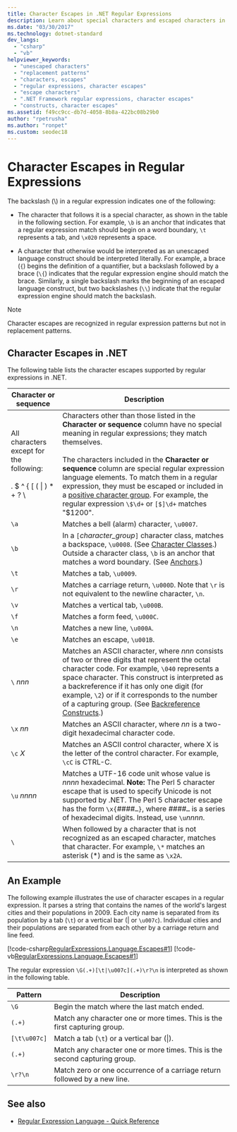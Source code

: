 ```yaml
---
title: Character Escapes in .NET Regular Expressions
description: Learn about special characters and escaped characters in .NET regular expressions.
ms.date: "03/30/2017"
ms.technology: dotnet-standard
dev_langs: 
  - "csharp"
  - "vb"
helpviewer_keywords: 
  - "unescaped characters"
  - "replacement patterns"
  - "characters, escapes"
  - "regular expressions, character escapes"
  - "escape characters"
  - ".NET Framework regular expressions, character escapes"
  - "constructs, character escapes"
ms.assetid: f49cc9cc-db7d-4058-8b8a-422bc08b29b0
author: "rpetrusha"
ms.author: "ronpet"
ms.custom: seodec18
---
```

# Character Escapes in Regular Expressions
The backslash (\\) in a regular expression indicates one of the following:  
  
- The character that follows it is a special character, as shown in the table in the following section. For example, `\b` is an anchor that indicates that a regular expression match should begin on a word boundary, `\t` represents a tab, and `\x020` represents a space.  
  
- A character that otherwise would be interpreted as an unescaped language construct should be interpreted literally. For example, a brace (`{`) begins the definition of a quantifier, but a backslash followed by a brace (`\{`) indicates that the regular expression engine should match the brace. Similarly, a single backslash marks the beginning of an escaped language construct, but two backslashes (`\\`) indicate that the regular expression engine should match the backslash.  
  
> [!NOTE]
> Character escapes are recognized in regular expression patterns but not in replacement patterns.  
  
## Character Escapes in .NET  
 The following table lists the character escapes supported by regular expressions in .NET.  
  
|Character or sequence|Description|  
|---------------------------|-----------------|  
|All characters except for the following:<br /><br /> . $ ^ { [ ( &#124; ) * + ? \ |Characters other than those listed in the **Character or sequence** column have no special meaning in regular expressions; they match themselves.<br /><br /> The characters included in the **Character or sequence** column are special regular expression language elements. To match them in a regular expression, they must be escaped or included in a [positive character group](../../../docs/standard/base-types/character-classes-in-regular-expressions.md). For example, the regular expression `\$\d+` or `[$]\d+` matches "$1200".|  
|`\a`|Matches a bell (alarm) character, `\u0007`.|  
|`\b`|In a `[`*character_group*`]` character class, matches a backspace, `\u0008`.  (See [Character Classes](../../../docs/standard/base-types/character-classes-in-regular-expressions.md).) Outside a character class, `\b` is an anchor that matches a word boundary. (See [Anchors](../../../docs/standard/base-types/anchors-in-regular-expressions.md).)|  
|`\t`|Matches a tab, `\u0009`.|  
|`\r`|Matches a carriage return, `\u000D`. Note that `\r` is not equivalent to the newline character, `\n`.|  
|`\v`|Matches a vertical tab, `\u000B`.|  
|`\f`|Matches a form feed, `\u000C`.|  
|`\n`|Matches a new line, `\u000A`.|  
|`\e`|Matches an escape, `\u001B`.|  
|`\` *nnn*|Matches an ASCII character, where *nnn* consists of two or three digits that represent the octal character code. For example, `\040` represents a space character. This construct is interpreted as a backreference if it has only one digit (for example, `\2`) or if it corresponds to the number of a capturing group. (See [Backreference Constructs](../../../docs/standard/base-types/backreference-constructs-in-regular-expressions.md).)|  
|`\x` *nn*|Matches an ASCII character, where *nn* is a two-digit hexadecimal character code.|  
|`\c` *X*|Matches an ASCII control character, where X is the letter of the control character. For example, `\cC` is CTRL-C.|  
|`\u` *nnnn*|Matches a UTF-16 code unit whose value is *nnnn* hexadecimal. **Note:**  The Perl 5 character escape that is used to specify Unicode is not supported by .NET. The Perl 5 character escape has the form `\x{`*####*`…}`, where *####*`…` is a series of hexadecimal digits. Instead, use `\u`*nnnn*.|  
|`\`|When followed by a character that is not recognized as an escaped character, matches that character. For example, `\*` matches an asterisk (*) and is the same as `\x2A`.|  
  
## An Example  
 The following example illustrates the use of character escapes in a regular expression. It parses a string that contains the names of the world's largest cities and their populations in 2009. Each city name is separated from its population by a tab (`\t`) or a vertical bar (&#124; or `\u007c`). Individual cities and their populations are separated from each other by a carriage return and line feed.  
  
 [!code-csharp[RegularExpressions.Language.Escapes#1](../../../samples/snippets/csharp/VS_Snippets_CLR/regularexpressions.language.escapes/cs/escape1.cs#1)]
 [!code-vb[RegularExpressions.Language.Escapes#1](../../../samples/snippets/visualbasic/VS_Snippets_CLR/regularexpressions.language.escapes/vb/escape1.vb#1)]  
  
 The regular expression `\G(.+)[\t|\u007c](.+)\r?\n` is interpreted as shown in the following table.  
  
|Pattern|Description|  
|-------------|-----------------|  
|`\G`|Begin the match where the last match ended.|  
|`(.+)`|Match any character one or more times. This is the first capturing group.|  
|`[\t\u007c]`|Match a tab (`\t`) or a vertical bar (&#124;).|  
|`(.+)`|Match any character one or more times. This is the second capturing group.|  
|`\r?\n`|Match zero or one occurrence of a carriage return followed by a new line.|  
  
## See also

- [Regular Expression Language - Quick Reference](../../../docs/standard/base-types/regular-expression-language-quick-reference.md)

